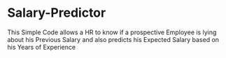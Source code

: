 # Salary-Predictor
This Simple Code allows a HR to know if a prospective Employee is lying about his Previous Salary and also predicts his Expected Salary based on his Years of Experience
